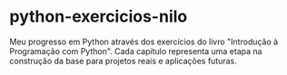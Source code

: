 # python-exercicios-nilo
Meu progresso em Python através dos exercícios do livro "Introdução à Programação com Python". Cada capítulo representa uma etapa na construção da base para projetos reais e aplicações futuras.
